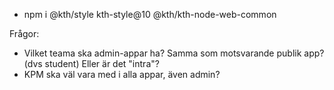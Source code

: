 * npm i @kth/style kth-style@10 @kth/kth-node-web-common


Frågor:
- Vilket teama ska admin-appar ha? Samma som motsvarande publik app? (dvs student) Eller är det "intra"?
- KPM ska väl vara med i alla appar, även admin?